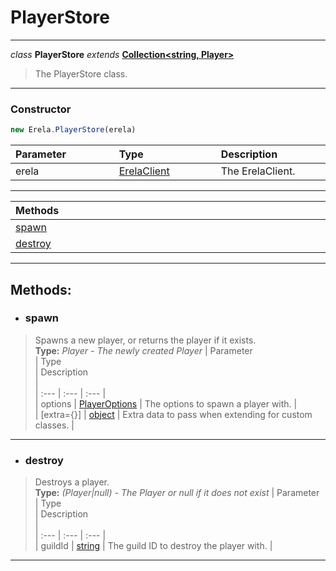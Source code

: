 # PlayerStore  
---  
*class* **PlayerStore** *extends* **[Collection<string, Player>](https://discord.js.org/#/docs/main/stable/class/Collection)**  
> The PlayerStore class. 
--- 
### Constructor
```javascript
new Erela.PlayerStore(erela)
```
| Parameter <img width=1000/> | Type <img width=1000/> | Description <img width=1000/> |  
| :--- | :--- | :--- |  
| erela | [ErelaClient](/docs/ErelaClient/) | The ErelaClient. |  
---  
| Methods <img width=1000/> |   
| :--- |   
| [spawn](#spawn) |   
| [destroy](#destroy) |   
---  
## Methods:  
- ### spawn  
> Spawns a new player, or returns the player if it exists.  
> **Type:** *Player - The newly created Player* 
> | Parameter <img width=1000/> | Type <img width=1000/> | Description <img width=1000/> |  
> | :--- | :--- | :--- |  
> | options | [PlayerOptions](/docs/Player/iplayeroptions) | The options to spawn a player with. |  
> | [extra={}] | [object](https://developer.mozilla.org/en-US/docs/Web/JavaScript/Reference/Global_Objects/Object) | Extra data to pass when extending for custom classes. |  
---
- ### destroy  
> Destroys a player.  
> **Type:** *(Player|null) - The Player or null if it does not exist*
> | Parameter <img width=1000/> | Type <img width=1000/> | Description <img width=1000/> |  
> | :--- | :--- | :--- |  
> | guildId | [string](https://developer.mozilla.org/en-US/docs/Web/JavaScript/Reference/Global_Objects/String) | The guild ID to destroy the player with. |  
---